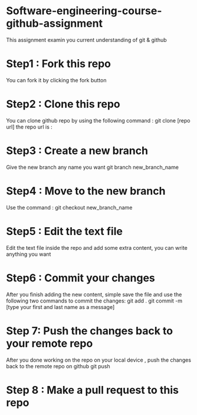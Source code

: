 # Software-engineering-course-github-assignment
This assignment examin you current understanding of git & github

# Step1 : Fork this repo
You can fork it by clicking the fork button

# Step2 : Clone this repo
You can clone github repo by using the following command :
    git clone [repo url]
the repo url is :  

# Step3 : Create a new branch
Give the new branch any name you want
     git branch new_branch_name

# Step4 : Move to the new branch
Use the command :
     git checkout new_branch_name

# Step5 : Edit the text file
Edit the text file inside the repo and add some extra content, you can write anything you want

# Step6 : Commit your changes
After you finish adding the new content, simple save the file and use the following two commands to commit the changes:
     git add .
     git commit -m [type your first and last name as a message]

# Step 7: Push the changes back to your remote repo
After you done working on the repo on your local device , push the changes back to the remote repo on github 
    git push 
# Step 8 : Make a pull request to this repo
